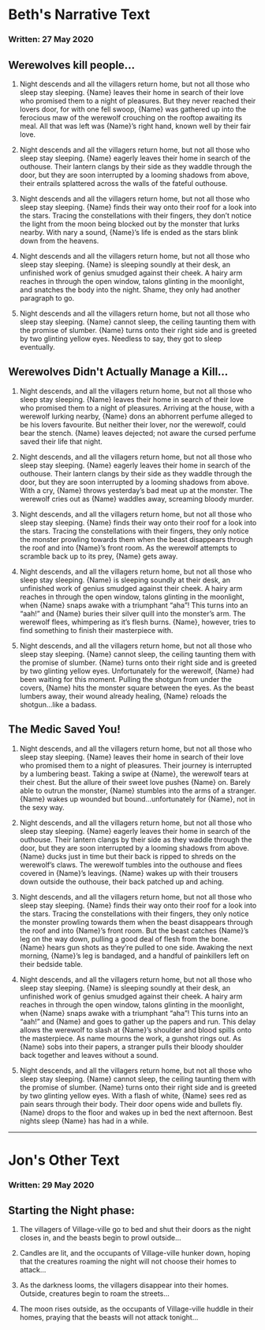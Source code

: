 # Beth's Narrative Text
### Written: 27 May 2020

## Werewolves kill people...
1.	Night descends and all the villagers return home, but not all those who sleep stay sleeping. {Name} leaves their home in search of their love who promised them to a night of pleasures. But they never reached their lovers door, for with one fell swoop, {Name} was gathered up into the ferocious maw of the werewolf crouching on the rooftop awaiting its meal. All that was left was {Name}’s right hand, known well by their fair love.

2.	Night descends and all the villagers return home, but not all those who sleep stay sleeping. {Name} eagerly leaves their home in search of the outhouse. Their lantern clangs by their side as they waddle through the door, but they are soon interrupted by a looming shadows from above, their entrails splattered across the walls of the fateful outhouse.

3.	Night descends and all the villagers return home, but not all those who sleep stay sleeping. {Name} finds their way onto their roof for a look into the stars. Tracing the constellations with their fingers, they don’t notice the light from the moon being blocked out by the monster that lurks nearby. With nary a sound, {Name}’s life is ended as the stars blink down from the heavens.

4.	Night descends and all the villagers return home, but not all those who sleep stay sleeping. {Name} is sleeping soundly at their desk, an unfinished work of genius smudged against their cheek. A hairy arm reaches in through the open window, talons glinting in the moonlight, and snatches the body into the night. Shame, they only had another paragraph to go.

5.	Night descends and all the villagers return home, but not all those who sleep stay sleeping. {Name} cannot sleep, the ceiling taunting them with the promise of slumber. {Name} turns onto their right side and is greeted by two glinting yellow eyes. Needless to say, they got to sleep eventually.


## Werewolves Didn't Actually Manage a Kill...
1. Night descends, and all the villagers return home, but not all those who sleep stay sleeping. {Name} leaves their home in search of their love who promised them to a night of pleasures. Arriving at the house, with a werewolf lurking nearby, {Name} dons an abhorrent perfume alleged to be his lovers favourite. But neither their lover, nor the werewolf, could bear the stench. {Name} leaves dejected; not aware the cursed perfume saved their life that night.

2. Night descends, and all the villagers return home, but not all those who sleep stay sleeping. {Name} eagerly leaves their home in search of the outhouse. Their lantern clangs by their side as they waddle through the door, but they are soon interrupted by a looming shadows from above. With a cry, {Name} throws yesterday’s bad meat up at the monster. The werewolf cries out as {Name} waddles away, screaming bloody murder.

3. Night descends, and all the villagers return home, but not all those who sleep stay sleeping. {Name} finds their way onto their roof for a look into the stars. Tracing the constellations with their fingers, they only notice the monster prowling towards them when the beast disappears through the roof and into {Name}’s front room. As the werewolf attempts to scramble back up to its prey, {Name} gets away.

4. Night descends, and all the villagers return home, but not all those who sleep stay sleeping. {Name} is sleeping soundly at their desk, an unfinished work of genius smudged against their cheek. A hairy arm reaches in through the open window, talons glinting in the moonlight, when {Name} snaps awake with a triumphant “aha”! This turns into an “aah!” and {Name} buries their silver quill into the monster’s arm. The werewolf flees, whimpering as it’s flesh burns. {Name}, however, tries to find something to finish their masterpiece with.

5. Night descends, and all the villagers return home, but not all those who sleep stay sleeping. {Name} cannot sleep, the ceiling taunting them with the promise of slumber. {Name} turns onto their right side and is greeted by two glinting yellow eyes. Unfortunately for the werewolf, {Name} had been waiting for this moment. Pulling the shotgun from under the covers, {Name} hits the monster square between the eyes. As the beast lumbers away, their wound already healing, {Name} reloads the shotgun…like a badass.

## The Medic Saved You!
1. Night descends, and all the villagers return home, but not all those who sleep stay sleeping. {Name} leaves their home in search of their love who promised them to a night of pleasures. Their journey is interrupted by a lumbering beast. Taking a swipe at {Name}, the werewolf tears at their chest. But the allure of their sweet love pushes {Name} on. Barely able to outrun the monster, {Name} stumbles into the arms of a stranger. {Name} wakes up wounded but bound…unfortunately for {Name}, not in the sexy way.

2. Night descends, and all the villagers return home, but not all those who sleep stay sleeping. {Name} eagerly leaves their home in search of the outhouse. Their lantern clangs by their side as they waddle through the door, but they are soon interrupted by a looming shadows from above. {Name} ducks just in time but their back is ripped to shreds on the werewolf’s claws. The werewolf tumbles into the outhouse and flees covered in {Name}’s leavings. {Name} wakes up with their trousers down outside the outhouse, their back patched up and aching.

3. Night descends, and all the villagers return home, but not all those who sleep stay sleeping. {Name} finds their way onto their roof for a look into the stars. Tracing the constellations with their fingers, they only notice the monster prowling towards them when the beast disappears through the roof and into {Name}’s front room. But the beast catches {Name}’s leg on the way down, pulling a good deal of flesh from the bone. {Name} hears gun shots as they’re pulled to one side. Awaking the next morning, {Name}’s leg is bandaged, and a handful of painkillers left on their bedside table.

4. Night descends, and all the villagers return home, but not all those who sleep stay sleeping. {Name} is sleeping soundly at their desk, an unfinished work of genius smudged against their cheek. A hairy arm reaches in through the open window, talons glinting in the moonlight, when {Name} snaps awake with a triumphant “aha”! This turns into an “aah!” and {Name} and goes to gather up the papers and run. This delay allows the werewolf to slash at {Name}’s shoulder and blood spills onto the masterpiece. As name mourns the work, a gunshot rings out. As {Name} sobs into their papers, a stranger pulls their bloody shoulder back together and leaves without a sound.

5. Night descends, and all the villagers return home, but not all those who sleep stay sleeping. {Name} cannot sleep, the ceiling taunting them with the promise of slumber. {Name} turns onto their right side and is greeted by two glinting yellow eyes. With a flash of white, {Name} sees red as pain sears through their body. Their door opens wide and bullets fly. {Name} drops to the floor and wakes up in bed the next afternoon. Best nights sleep {Name} has had in a while.

---

# Jon's Other Text
### Written: 29 May 2020
## Starting the Night phase:
1. The villagers of Village-ville go to bed and shut their doors as the night closes in, and the beasts begin to prowl outside...

2. Candles are lit, and the occupants of Village-ville hunker down, hoping that the creatures roaming the night will not choose their homes to attack...

3. As the darkness looms, the villagers disappear into their homes. Outside, creatures begin to roam the streets...

4. The moon rises outside, as the occupants of Village-ville huddle in their homes, praying that the beasts will not attack tonight... 
